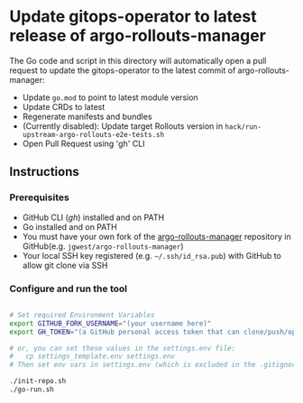 # Update gitops-operator to latest release of argo-rollouts-manager

The Go code and script in this directory will automatically open a pull request to update the gitops-operator to the latest commit of argo-rollouts-manager:
- Update `go.mod` to point to latest module version
- Update CRDs to latest
- Regenerate manifests and bundles
- (Currently disabled): Update target Rollouts version in `hack/run-upstream-argo-rollouts-e2e-tests.sh`
- Open Pull Request using 'gh' CLI

## Instructions

### Prerequisites
- GitHub CLI (_gh_) installed and on PATH
- Go installed and on PATH
- You must have your own fork of the [argo-rollouts-manager](https://github.com/argoproj-labs/argo-rollouts-manager) repository in GitHub(e.g. `jgwest/argo-rollouts-manager`)
- Your local SSH key registered (e.g. `~/.ssh/id_rsa.pub`) with GitHub to allow git clone via SSH

### Configure and run the tool

```bash

# Set required Environment Variables
export GITHUB_FORK_USERNAME="(your username here)"
export GH_TOKEN="(a GitHub personal access token that can clone/push/open PRs against argo-rollouts-manager repo)"

# or, you can set these values in the settings.env file:
#   cp settings_template.env settings.env
# Then set env vars in settings.env (which is excluded in the .gitignore)

./init-repo.sh
./go-run.sh
```
